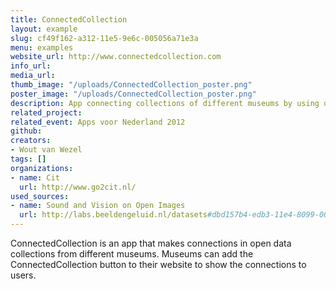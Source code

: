 ```yaml
---
title: ConnectedCollection
layout: example
slug: cf49f162-a312-11e5-9e6c-005056a71e3a
menu: examples
website_url: http://www.connectedcollection.com
info_url: 
media_url: 
thumb_image: "/uploads/ConnectedCollection_poster.png"
poster_image: "/uploads/ConnectedCollection_poster.png"
description: App connecting collections of different museums by using open data
related_project: 
related_event: Apps voor Nederland 2012
github: 
creators:
- Wout van Wezel
tags: []
organizations:
- name: Cit
  url: http://www.go2cit.nl/
used_sources:
- name: Sound and Vision on Open Images
  url: http://labs.beeldengeluid.nl/datasets#dbd157b4-edb3-11e4-8099-005056a71e3a
---
```


ConnectedCollection is an app that makes connections in open data collections from different museums. Museums can add the ConnectedCollection button to their website to show the connections to users.
